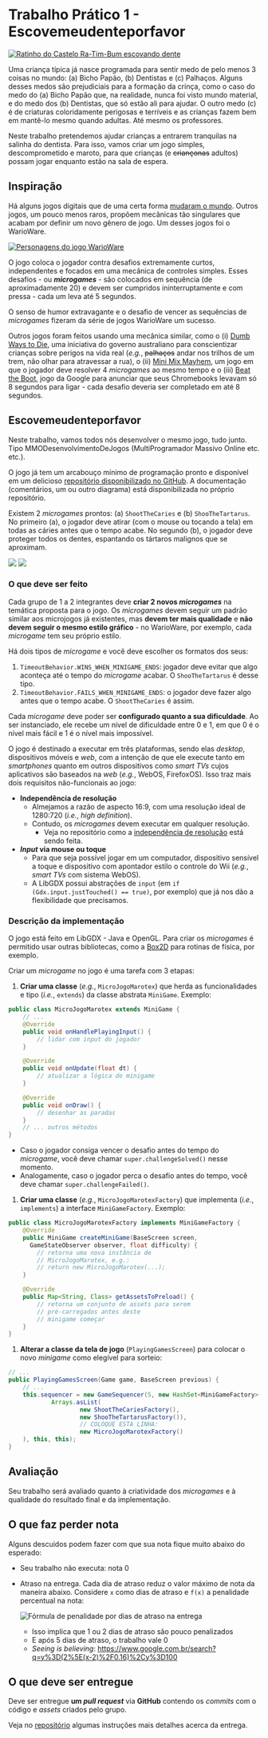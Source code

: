 # Trabalho Prático 1 - Escovemeudenteporfavor


[![Ratinho do Castelo Ra-Tim-Bum escovando dente](images/ratinho.png)][ratinho]

Uma criança típica já nasce programada para sentir medo de pelo menos 3 coisas
no mundo: (a) Bicho Papão, (b) Dentistas e (c) Palhaços. Alguns desses medos
são prejudiciais para a formação da crinça, como o caso do medo do (a)
Bicho Papão que, na realidade, nunca foi visto mundo material, e do medo dos
(b) Dentistas, que só estão ali para ajudar. O outro medo (c) é de
criaturas coloridamente perigosas e terríveis e as crianças
fazem bem em mantê-lo mesmo quando adultas. Até mesmo os professores.

Neste trabalho pretendemos ajudar crianças a entrarem tranquilas na salinha
do dentista. Para isso, vamos criar um jogo simples, descomprometido e maroto,
para que crianças (e ~~criançonas~~ adultos) possam jogar enquanto estão na
sala de espera.


## Inspiração

Há alguns jogos digitais que de uma certa forma
[mudaram o mundo][changed-world]. Outros jogos, um pouco menos raros, propõem
mecânicas tão singulares que acabam por definir um novo gênero de jogo. Um
desses jogos foi o WarioWare.

[![Personagens do jogo WarioWare](images/warioware.png)][warioware-video]

O jogo coloca o jogador contra desafios extremamente curtos, independentes
e focados em uma  mecânica de controles simples. Esses desafios - ou
**_microgames_** - são colocados em sequência (de aproximadamente 20)
e devem ser cumpridos ininterruptamente e com pressa - cada um leva
até 5 segundos.

O senso de humor extravagante e o desafio de vencer as sequências de
_microgames_ fizeram da série de jogos WarioWare um sucesso.

Outros jogos foram feitos usando uma mecânica similar, como o (i)
[Dumb Ways to Die][dumb-ways], uma iniciativa do governo australiano
para conscientizar crianças sobre perigos na vida real (_e.g._, ~~palhaços~~
andar nos trilhos de um trem, não olhar para atravessar a rua), o (ii)
[Mini Mix Mayhem][mini-mix], um jogo em que o jogador deve resolver 4
_microgames_ ao mesmo tempo e o (iii) [Beat the Boot][beat-the-boot], jogo
da Google para anunciar que seus Chromebooks levavam só 8 segundos para
ligar - cada desafio deveria ser completado em até 8 segundos.

## Escovemeudenteporfavor

Neste trabalho, vamos todos nós desenvolver o mesmo jogo, tudo junto. Tipo
MMODesenvolvimentoDeJogos (MultiProgramador Massivo Online etc. etc.).

O jogo já tem um arcabouço mínimo de programação pronto e disponível em um delicioso
[repositório disponibilizado no GitHub][repo]. A documentação (comentários, um ou outro diagrama) está
disponibilizada no próprio repositório.

Existem 2 _microgames_ prontos: (a) `ShootTheCaries` e (b) `ShooTheTartarus`. No
primeiro (a), o jogador deve atirar (com o mouse ou tocando a tela) em todas as cáries antes que o
tempo acabe. No segundo (b), o jogador deve proteger todos os dentes,
espantando os tártaros malignos que se aproximam.

![](images/shoot-the-caries.png)
![](images/shoo-the-tartarus.png)

### O que deve ser feito

Cada grupo de 1 a 2 integrantes deve **criar 2 novos _microgames_** na temática
proposta para o jogo. Os _microgames_ devem seguir um padrão similar aos
microjogos já existentes, mas **devem ter mais qualidade** e **não devem seguir o mesmo
estilo gráfico** - no WarioWare, por exemplo, cada _microgame_ tem seu próprio
estilo.

Há dois tipos de _microgame_ e você deve escolher os formatos dos seus:

1. `TimeoutBehavior.WINS_WHEN_MINIGAME_ENDS`: jogador deve evitar que algo aconteça até o tempo do _microgame_ acabar. O `ShooTheTartarus` é desse tipo.
1. `TimeoutBehavior.FAILS_WHEN_MINIGAME_ENDS`: o jogador deve fazer algo antes que o tempo acabe. O `ShootTheCaries` é assim.

Cada _microgame_ deve poder ser **configurado quanto a sua dificuldade**. Ao ser instanciado, ele recebe um nível de dificuldade entre 0 e 1, em que 0 é o nível mais fácil e 1 é o nível mais impossível.

O jogo é destinado a executar em três plataformas, sendo elas _desktop_, dispositivos móveis e _web_, com a intenção de que ele execute tanto em _smartphones_ quanto em outros dispositivos como _smart TVs_ cujos aplicativos são baseados na _web_ (_e.g._, WebOS, FirefoxOS). Isso traz mais dois requisitos não-funcionais ao jogo:
- **Independência de resolução**
  - Almejamos a razão de aspecto 16:9, com uma resolução ideal de 1280:720 (_i.e._, _high definition_).
  - Contudo, os _microgames_ devem executar em qualquer resolução.
    - Veja no repositório como a [independência de resolução][resolution-independence] está sendo feita.
- **_Input_ via mouse ou toque**
  - Para que seja possível jogar em um computador, dispositivo sensível a toque e dispositivo com apontador estilo o controle do Wii (_e.g._, _smart TVs_ com sistema WebOS).
  - A LibGDX possui abstrações de `input` (em `if (Gdx.input.justTouched() == true)`, por exemplo) que já nos dão a flexibilidade que precisamos.


### Descrição da implementação

O jogo está feito em LibGDX - Java e OpenGL. Para criar os _microgames_ é
permitido usar outras bibliotecas, como a [Box2D][box2d-libgdx] para
rotinas de física, por exemplo.

Criar um _microgame_ no jogo é uma tarefa com 3 etapas:

1. **Criar uma classe** (_e.g._, `MicroJogoMarotex`) que herda as funcionalidades e tipo (_i.e._, `extends`) da classe abstrata `MiniGame`. Exemplo:
  ```java
  public class MicroJogoMarotex extends MiniGame {
      // ...
      @Override
      public void onHandlePlayingInput() {
          // lidar com input do jogador
      }

      @Override
      public void onUpdate(float dt) {
          // atualizar a lógica do minigame
      }

      @Override
      public void onDraw() {
          // desenhar as paradas
      }
      // ... outros métodos
  }
  ```
  - Caso o jogador consiga vencer o desafio antes do tempo do _microgame_,
    você deve chamar `super.challengeSolved()` nesse momento.
  - Analogamente, caso o jogador perca o desafio antes do tempo, você
    deve chamar `super.challengeFailed()`.
1. **Criar uma classe** (_e.g._, `MicroJogoMarotexFactory`) que
  implementa (_i.e._, `implements`) a interface `MiniGameFactory`. Exemplo:
  ```java
  public class MicroJogoMarotexFactory implements MiniGameFactory {
      @Override
      public MiniGame createMiniGame(BaseScreen screen,
        GameStateObserver observer, float difficulty) {
          // retorna uma nova instância de
          // MicroJogoMarotex, e.g.:
          // return new MicroJogoMarotex(...);
      }

      @Override
      public Map<String, Class> getAssetsToPreload() {
          // retorna um conjunto de assets para serem
          // pré-carregados antes deste
          // minigame começar
      }
  }
  ```
1. **Alterar a classe da tela de jogo** (`PlayingGamesScreen`) para colocar
  o novo _minigame_ como elegível para sorteio:
  
  ```java
  // ...
  public PlayingGamesScreen(Game game, BaseScreen previous) {
      // ...
      this.sequencer = new GameSequencer(5, new HashSet<MiniGameFactory>(
              Arrays.asList(
                      new ShootTheCariesFactory(),
                      new ShooTheTartarusFactory()),
                      // COLOQUE ESTA LINHA:
                      new MicroJogoMarotexFactory()
      ), this, this);
  }
  ```

## Avaliação

Seu trabalho será avaliado quanto à criatividade dos _microgames_ e à
qualidade do resultado final e da implementação.

## O que faz perder nota

Alguns descuidos podem fazer com que sua nota fique muito abaixo do esperado:
- Seu trabalho não executa: nota 0
- Atraso na entrega. Cada dia de atraso reduz o valor máximo de nota da
  maneira abaixo. Considere `x` como dias de atraso e `f(x)` a penalidade
  percentual na nota:

  ![Fórmula de penalidade por dias de atraso na entrega](../../images/penalidade-por-atraso.png)
  - Isso implica que 1 ou 2 dias de atraso são pouco penalizados
  - E após 5 dias de atraso, o trabalho vale 0
  - _Seeing is believing_: https://www.google.com.br/search?q=y%3D(2%5E(x-2)%2F0.16)%2Cy%3D100


## O que deve ser **entregue**

Deve ser entregue **um _pull request_** via **GitHub** contendo os _commits_
com o código e _assets_ criados pelo grupo.

Veja no [repositório][repo] algumas instruções mais detalhes acerca da entrega.

[ratinho]: https://www.youtube.com/watch?v=BJM8lj3PQbc
[changed-world]: http://www.makeuseof.com/tag/10-video-games-that-changed-the-world/
[warioware-video]: https://www.youtube.com/watch?v=Ch9YyYiBvQY
[dumb-ways]: https://www.youtube.com/watch?v=IJNR2EpS0jw
[mini-mix]: https://play.google.com/store/apps/details?id=com.brokenbeta.minimixmayhem&hl=pt_BR
[beat-the-boot]: http://beattheboot.appspot.com/
[repo]: https://github.com/fegemo/cefet-games-brushmyteethplz
[box2d-libgdx]: https://github.com/libgdx/libgdx/wiki/Box2d
[resolution-independence]: https://github.com/fegemo/cefet-games-brushmyteethplz/blob/master/README.md#sistema-de-coordenadas
